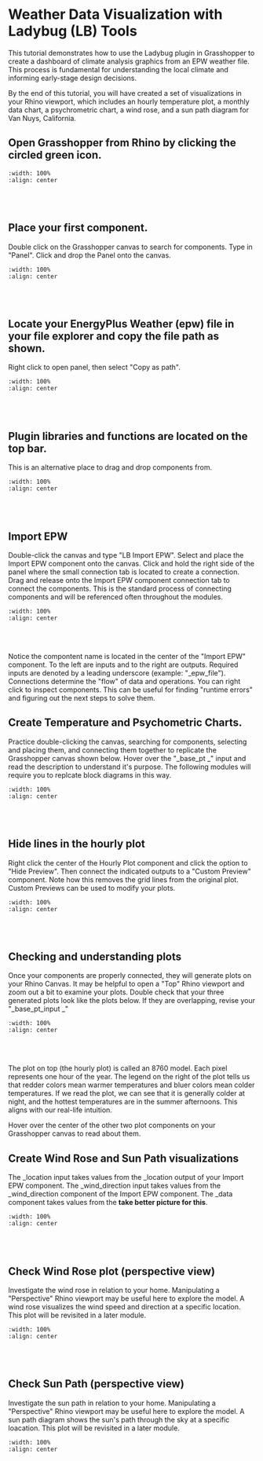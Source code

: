 # Weather Data Visualization with Ladybug (LB) Tools

This tutorial demonstrates how to use the Ladybug plugin in Grasshopper to create a dashboard of climate analysis graphics from an EPW weather file. This process is fundamental for understanding the local climate and informing early-stage design decisions.

By the end of this tutorial, you will have created a set of visualizations in your Rhino viewport, which includes an hourly temperature plot, a monthly data chart, a psychrometric chart, a wind rose, and a sun path diagram for Van Nuys, California.

## Open Grasshopper from Rhino by clicking the circled green icon.
```{image} ../_static/shoebox1/shoebox1_1.png
:width: 100%
:align: center
```
<br/><br/>

## Place your first component.
Double click on the Grasshopper canvas to search for components. Type in "Panel". Click and drop the Panel onto the canvas. 

```{image} ../_static/shoebox1/shoebox1_2.png
:width: 100%
:align: center
```
<br/><br/>

## Locate your EnergyPlus Weather (epw) file in your file explorer and copy the file path as shown.
Right click to open panel, then select "Copy as path".

```{image} ../_static/shoebox1/shoebox1_3.png
:width: 100%
:align: center
```
<br/><br/>

## Plugin libraries and functions are located on the top bar. 
This is an alternative place to drag and drop components from. 

```{image} ../_static/shoebox1/shoebox1_4.png
:width: 100%
:align: center
```
<br/><br/>

## Import EPW
Double-click the canvas and type "LB Import EPW". Select and place the Import EPW component onto the canvas. Click and hold the right side of the panel where the small connection tab is located to create a connection. Drag and release onto the Import EPW component connection tab to connect the components. This is the standard process of connecting components and will be referenced often throughout the modules.

```{image} ../_static/shoebox1/shoebox1_5.png
:width: 100%
:align: center
```
<br/><br/>

Notice the compontent name is located in the center of the "Import EPW" component. To the left are inputs and to the right are outputs. Required inputs are denoted by a leading underscore (example: "_epw_file"). Connections determine the "flow" of data and operations. You can right click to inspect components. This can be useful for finding "runtime errors" and figuring out the next steps to solve them.

## Create Temperature and Psychometric Charts.
Practice double-clicking the canvas, searching for components, selecting and placing them, and connecting them together to replicate the Grasshopper canvas shown below. Hover over the "_base_pt _" input and read the description to understand it's purpose. The following modules will require you to replcate block diagrams in this way.

```{image} ../_static/shoebox1/shoebox1_6.png
:width: 100%
:align: center
```
<br/><br/>

## Hide lines in the hourly plot
Right click the center of the Hourly Plot component and click the option to "Hide Preview". Then connect the indicated outputs to a "Custom Preview" component. Note how this removes the grid lines from the original plot. Custom Previews can be used to modify your plots.

```{image} ../_static/shoebox1/shoebox1_7.png
:width: 100%
:align: center
```
<br/><br/>

## Checking and understanding plots
Once your components are properly connected, they will generate plots on your Rhino Canvas. It may be helpful to open a "Top" Rhino viewport and zoom out a bit to examine your plots. Double check that your three generated plots look like the plots below. If they are overlapping, revise your "_base_pt_input _"

```{image} ../_static/shoebox1/shoebox1_8.png
:width: 100%
:align: center
```
<br/><br/>

The plot on top (the hourly plot) is called an 8760 model. Each pixel represents one hour of the year. The legend on the right of the plot tells us that redder colors mean warmer temperatures and bluer colors mean colder temperatures. If we read the plot, we can see that it is generally colder at night, and the hottest temperatures are in the summer afternoons. This aligns with our real-life intuition.

Hover over the center of the other two plot components on your Grasshopper canvas to read about them. 

## Create Wind Rose and Sun Path visualizations
The _location input takes values from the _location output of your Import EPW component. The _wind_direction input takes values from the _wind_direction component of the Import EPW component. The _data component takes values from the **take better picture for this**.

```{image} ../_static/shoebox1/shoebox1_9.png
:width: 100%
:align: center
```
<br/><br/>

## Check Wind Rose plot (perspective view)
Investigate the wind rose in relation to your home. Manipulating a "Perspective" Rhino viewport may be useful here to explore the model. A wind rose visualizes the wind speed and direction at a specific location. This plot will be revisited in a later module.

```{image} ../_static/shoebox1/shoebox1_10.png
:width: 100%
:align: center
```
<br/><br/>

## Check Sun Path (perspective view)
Investigate the sun path in relation to your home. Manipulating a "Perspective" Rhino viewport may be useful here to explore the model. A sun path diagram shows the sun's path through the sky at a specific loacation. This plot will be revisited in a later module.

```{image} ../_static/shoebox1/shoebox1_11.png
:width: 100%
:align: center
```
<br/><br/>
